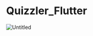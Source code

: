 # Quizzler_Flutter
![Untitled](https://user-images.githubusercontent.com/91112285/177852572-dc52e454-6813-409f-936b-5f5bff14a370.png)
